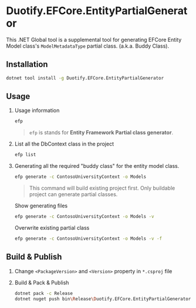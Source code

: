 # Duotify.EFCore.EntityPartialGenerator

This .NET Global tool is a supplemental tool for generating EFCore Entity Model class's `ModelMetadataType` partial class. (a.k.a. Buddy Class).

## Installation

```sh
dotnet tool install -g Duotify.EFCore.EntityPartialGenerator
```

## Usage

1. Usage information

    ```sh
    efp
    ```

    > `efp` is stands for **Entity Framework Partial class generator**.

2. List all the DbContext class in the project

    ```sh
    efp list
    ```

3. Generating all the required "buddy class" for the entity model class.

    ```sh
    efp generate -c ContosoUniversityContext -o Models
    ```

    > This command will build existing project first. Only buildable project can generate partial classes.

    Show generating files

    ```sh
    efp generate -c ContosoUniversityContext -o Models -v
    ```

    Overwrite existing partial class

    ```sh
    efp generate -c ContosoUniversityContext -o Models -v -f
    ```

## Build & Publish

1. Change `<PackageVersion>` and `<Version>` property in `*.csproj` file

2. Build & Pack & Publish

    ```sh
    dotnet pack -c Release
    dotnet nuget push bin\Release\Duotify.EFCore.EntityPartialGenerator.1.3.0.nupkg --api-key YourApiKeyFromNuGetOrg --source https://api.nuget.org/v3/index.json
    ```
